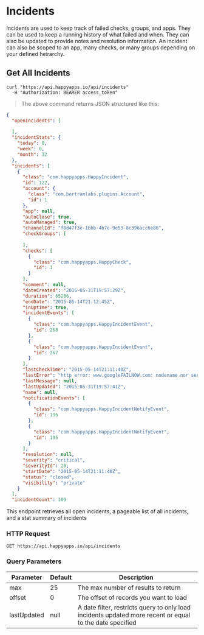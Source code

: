 # Incidents

Incidents are used to keep track of failed checks, groups, and apps. They can be used to keep a running history of what failed and when. They can also be updated to provide notes and resolution information. An incident can also be scoped to an app, many checks, or many groups depending on your defined heirarchy.

## Get All Incidents

```shell
curl "https://api.happyapps.io/api/incidents"
  -H "Authorization: BEARER access_token"
```

> The above command returns JSON structured like this:

```json
{
  "openIncidents": [
    
  ],
  "incidentStats": {
    "today": 0,
    "week": 0,
    "month": 32
  },
  "incidents": [
    {
      "class": "com.happyapps.HappyIncident",
      "id": 122,
      "account": {
        "class": "com.bertramlabs.plugins.Account",
        "id": 1
      },
      "app": null,
      "autoClose": true,
      "autoManaged": true,
      "channelId": "f8d47f3e-1bbb-4b7e-9e53-8c396acc6e86",
      "checkGroups": [
        
      ],
      "checks": [
        {
          "class": "com.happyapps.HappyCheck",
          "id": 1
        }
      ],
      "comment": null,
      "dateCreated": "2015-05-31T19:57:29Z",
      "duration": 65286,
      "endDate": "2015-05-14T21:12:45Z",
      "inUptime": true,
      "incidentEvents": [
        {
          "class": "com.happyapps.HappyIncidentEvent",
          "id": 268
        },
        {
          "class": "com.happyapps.HappyIncidentEvent",
          "id": 267
        }
      ],
      "lastCheckTime": "2015-05-14T21:11:40Z",
      "lastError": "http error: www.googleFAILNOW.com: nodename nor servname provided, or not known",
      "lastMessage": null,
      "lastUpdated": "2015-05-31T19:57:41Z",
      "name": null,
      "notificationEvents": [
        {
          "class": "com.happyapps.HappyIncidentNotifyEvent",
          "id": 196
        },
        {
          "class": "com.happyapps.HappyIncidentNotifyEvent",
          "id": 195
        }
      ],
      "resolution": null,
      "severity": "critical",
      "severityId": 20,
      "startDate": "2015-05-14T21:11:40Z",
      "status": "closed",
      "visibility": "private"
    }
  ],
  "incidentCount": 109
```

This endpoint retrieves all open incidents, a pageable list of all incidents, and a stat summary of incidents

### HTTP Request

`GET https://api.happyapps.io/api/incidents`

### Query Parameters

Parameter | Default | Description
--------- | ------- | -----------
max | 25 | The max number of results to return
offset | 0 | The offset of records you want to load
lastUpdated | null | A date filter, restricts query to only load incidents updated more recent or equal to the date specified

